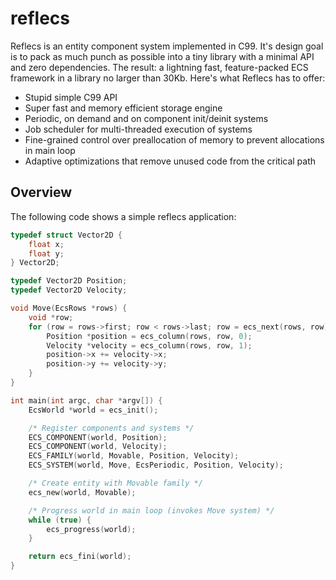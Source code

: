 # reflecs
Reflecs is an entity component system implemented in C99. It's design goal is to pack as much punch as possible into a tiny library with a minimal API and zero dependencies. The result: a lightning fast, feature-packed ECS framework in a library no larger than 30Kb. Here's what Reflecs has to offer:

- Stupid simple C99 API
- Super fast and memory efficient storage engine
- Periodic, on demand and on component init/deinit systems
- Job scheduler for multi-threaded execution of systems
- Fine-grained control over preallocation of memory to prevent allocations in main loop
- Adaptive optimizations that remove unused code from the critical path

## Overview
The following code shows a simple reflecs application:

```c
typedef struct Vector2D {
    float x;
    float y;
} Vector2D;

typedef Vector2D Position;
typedef Vector2D Velocity;

void Move(EcsRows *rows) {
    void *row;
    for (row = rows->first; row < rows->last; row = ecs_next(rows, row)) {
        Position *position = ecs_column(rows, row, 0);
        Velocity *velocity = ecs_column(rows, row, 1);
        position->x += velocity->x;
        position->y += velocity->y;
    }
}

int main(int argc, char *argv[]) {
    EcsWorld *world = ecs_init();

    /* Register components and systems */
    ECS_COMPONENT(world, Position);
    ECS_COMPONENT(world, Velocity);
    ECS_FAMILY(world, Movable, Position, Velocity);
    ECS_SYSTEM(world, Move, EcsPeriodic, Position, Velocity);

    /* Create entity with Movable family */
    ecs_new(world, Movable);

    /* Progress world in main loop (invokes Move system) */
    while (true) {
        ecs_progress(world);
    }

    return ecs_fini(world);
}
```
